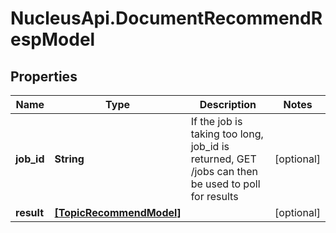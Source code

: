 # NucleusApi.DocumentRecommendRespModel

## Properties
Name | Type | Description | Notes
------------ | ------------- | ------------- | -------------
**job_id** | **String** | If the job is taking too long, job_id is returned, GET /jobs can then be used to poll for results | [optional] 
**result** | [**[TopicRecommendModel]**](TopicRecommendModel.md) |  | [optional] 


